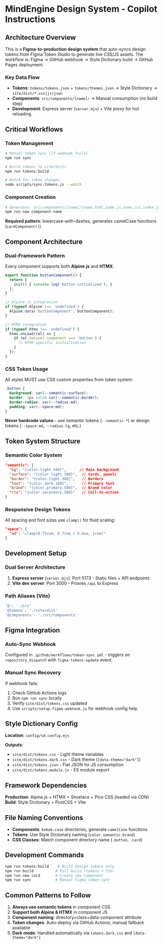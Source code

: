 # MindEngine Design System - Copilot Instructions

## Architecture Overview

This is a **Figma-to-production design system** that auto-syncs design tokens from Figma Token Studio to generate live CSS/JS assets. The workflow is: Figma → GitHub webhook → Style Dictionary build → GitHub Pages deployment.

### Key Data Flow
- **Tokens**: `tokens/tokens.json` + `tokens/themes.json` → Style Dictionary → `site/dist/*.css|js|json`
- **Components**: `src/components/[name]/` → Manual consumption (no build step)
- **Development**: Express server (`server.mjs`) + Vite proxy for hot reloading

## Critical Workflows

### Token Management
```bash
# Manual token sync (if webhook fails)
npm run sync

# Build tokens to site/dist/
npm run tokens:build

# Watch for token changes
node scripts/sync-tokens.js --watch
```

### Component Creation
```bash
# Generates: src/components/[name]/{name.html,name.js,name.css,index.js}
npm run new component-name
```

**Required pattern**: lowercase-with-dashes, generates camelCase functions (`cardComponent()`)

## Component Architecture

### Dual-Framework Pattern
Every component supports both **Alpine.js** and **HTMX**:

```javascript
export function buttonComponent() {
  return {
    init() { console.log('button initialized'); }
  };
}

// Alpine.js integration
if (typeof Alpine !== 'undefined') {
  Alpine.data('buttonComponent', buttonComponent);
}

// HTMX integration  
if (typeof htmx !== 'undefined') {
  htmx.onLoad((el) => {
    if (el.dataset.component === 'button') {
      // HTMX-specific initialization
    }
  });
}
```

### CSS Token Usage
All styles MUST use CSS custom properties from token system:
```css
.button {
  background: var(--semantic-surface);
  border: 1px solid var(--semantic-border);
  border-radius: var(--radius-md);
  padding: var(--space-md);
}
```

**Never hardcode values** - use semantic tokens (`--semantic-*`) or design tokens (`--space-md`, `--radius-lg`, etc.)

## Token System Structure

### Semantic Color System
```json
"semantic": {
  "bg": "{color.light.100}",      // Main background
  "surface": "{color.light.200}",  // Cards, panels
  "border": "{color.light.300}",   // Borders
  "text": "{color.dark.100}",      // Primary text
  "brand": "{color.primary.500}",  // Brand color
  "cta": "{color.secondary.500}"   // Call-to-action
}
```

### Responsive Design Tokens
All spacing and font sizes use `clamp()` for fluid scaling:
```json
"space": {
  "md": "clamp(0.75rem, 0.7rem + 0.4vw, 1rem)"
}
```

## Development Setup

### Dual Server Architecture
1. **Express server** (`server.mjs`): Port 5173 - Static files + API endpoints
2. **Vite dev server**: Port 3000 - Proxies `/api` to Express

### Path Aliases (Vite)
```javascript
'@': './src'
'@tokens': './site/dist' 
'@components': './src/components'
```

## Figma Integration

### Auto-Sync Webhook
Configured in `.github/workflows/token-sync.yml` - triggers on `repository_dispatch` with `figma-tokens-update` event.

### Manual Sync Recovery
If webhook fails:
1. Check GitHub Actions logs
2. Run `npm run sync` locally
3. Verify `site/dist/tokens.css` updated
4. Use `scripts/setup-figma-webhook.js` for webhook config help

## Style Dictionary Config

**Location**: `config/sd.config.mjs`

**Outputs**:
- `site/dist/tokens.css` - Light theme variables
- `site/dist/tokens.dark.css` - Dark theme (`[data-theme="dark"]`)
- `site/dist/tokens.json` - Flat JSON for JS consumption
- `site/dist/tokens.module.js` - ES module export

## Framework Dependencies

**Production**: Alpine.js + HTMX + Shoelace + Pico CSS (loaded via CDN)
**Build**: Style Dictionary + PostCSS + Vite

## File Naming Conventions

- **Components**: `kebab-case` directories, generate `camelCase` functions
- **Tokens**: Use Style Dictionary naming (`color.semantic.brand`)
- **CSS Classes**: Match component directory name (`.button`, `.card`)

## Development Commands

```bash
npm run tokens:build    # Build design tokens only
npm run build          # Full build (tokens + CSS)
npm run new card       # Create new component
npm run sync           # Manual Figma token sync
```

## Common Patterns to Follow

1. **Always use semantic tokens** in component CSS
2. **Support both Alpine & HTMX** in component JS
3. **Component naming**: directory=class=data-component attribute
4. **Token changes**: Auto-deploy via GitHub Actions, manual fallback available
5. **Dark mode**: Handled automatically via `tokens.dark.css` and `[data-theme="dark"]`